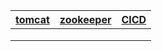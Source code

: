 | [tomcat](./tomcat.md) | [zookeeper](./zookeeper.md) | [CICD](./cicd.md) |
| --------------------- | --------------------------- | ----------------- |
|                       |                             |                   |
|                       |                             |                   |
|                       |                             |                   |

